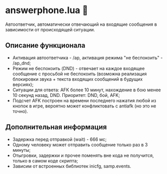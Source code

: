 # answerphone.lua :iphone:

Автоответчик, автоматически отвечающий на входящие сообщения в зависимости от происходящей ситуации.

## Описание функционала
- Активация автоответчика - /ap, активация режима "не беспокоить" - /ap_dnd;
- Режим не беспокоить (DND) - отвечает на каждое входящее сообщение с просьбой не беспокоить (возможна реализация блокировки звука + текста входящих сообщений в будущих версиях);
- Ситуации для ответа: AFK более 10 минут, нахождение в бою менее 10 секунд назад, DND. Приоритет: DND, бой, AFK;
- Подсчет AFK построен на времени последнего нажатия любой из кнопок в игре, вероятно может конфликтовать с antiafk (но это не точно).

## Дополнительная информация
- Задержка перед отправкой (wait) - 666 мс;
- Одному человеку может отправить сообщение только раз в 3 минуты;
- Отыгровки, задержки и прочее поменять вне кода не получится, только в самом коде скрипта;
- Зависим от встроенных библиотек inicfg, samp.events.
